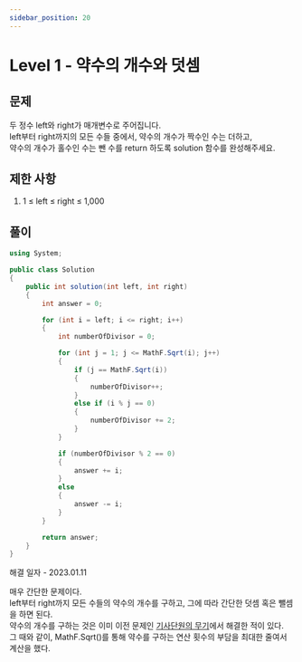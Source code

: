 ```yaml
---
sidebar_position: 20
---
```


# Level 1 - 약수의 개수와 덧셈

## 문제

두 정수 left와 right가 매개변수로 주어집니다. <br/>
left부터 right까지의 모든 수들 중에서, 약수의 개수가 짝수인 수는 더하고, <br/>
약수의 개수가 홀수인 수는 뺀 수를 return 하도록 solution 함수를 완성해주세요.

## 제한 사항

1. 1 ≤ left ≤ right ≤ 1,000

## 풀이

```c#
using System;

public class Solution
{
    public int solution(int left, int right)
    {
        int answer = 0;

        for (int i = left; i <= right; i++)
        {
            int numberOfDivisor = 0;

            for (int j = 1; j <= MathF.Sqrt(i); j++)
            {
                if (j == MathF.Sqrt(i))
                {
                    numberOfDivisor++;
                }
                else if (i % j == 0)
                {
                    numberOfDivisor += 2;
                }
            }

            if (numberOfDivisor % 2 == 0)
            {
                answer += i;
            }
            else
            {
                answer -= i;
            }
        }

        return answer;
    }
}
```

해결 일자 - 2023.01.11

매우 간단한 문제이다. <br/>
left부터 right까지 모든 수들의 약수의 개수를 구하고, 그에 따라 간단한 덧셈 혹은 뺄셈을 하면 된다.<br/>
약수의 개수를 구하는 것은 이미 이전 문제인 [기사단원의 무기](../Level%201/lv1_%EA%B8%B0%EC%82%AC%EB%8B%A8%EC%9B%90%EC%9D%98%20%EB%AC%B4%EA%B8%B0.md)에서 해결한 적이 있다.<br/>
그 때와 같이, MathF.Sqrt()를 통해 약수를 구하는 연산 횟수의 부담을 최대한 줄여서 계산을 했다.